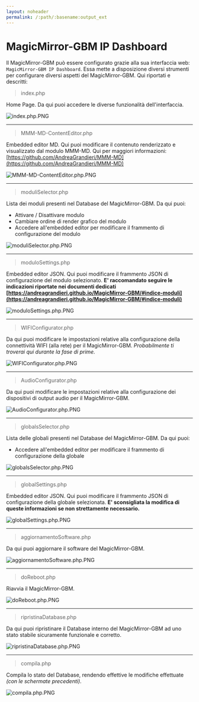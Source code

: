 ```yaml
---
layout: noheader
permalink: /:path/:basename:output_ext
---
```


# MagicMirror-GBM IP Dashboard

Il MagicMirror-GBM può essere configurato grazie alla sua interfaccia web: `MagicMirror-GBM IP Dashboard`.
Essa mette a disposizione diversi strumenti per configurare diversi aspetti del MagicMirror-GBM.
Qui riportati e descritti:

> index.php

Home Page. Da qui puoi accedere le diverse funzionalità dell'interfaccia.

![index.php.PNG](../assets/Overview-GUI/ipdashboard-GUI/index.php.PNG)

---

> MMM-MD-ContentEditor.php

Embedded editor MD. Qui puoi modificare il contenuto renderizzato e visualizzato dal modulo MMM-MD.
Qui per maggiori informazioni: [https://github.com/AndreaGrandieri/MMM-MD](https://github.com/AndreaGrandieri/MMM-MD)

![MMM-MD-ContentEditor.php.PNG](../assets/Overview-GUI/ipdashboard-GUI/MMM-MD-ContentEditor.php.PNG)

---

> moduliSelector.php

Lista dei moduli presenti nel Database del MagicMirror-GBM.
Da qui puoi:

- Attivare / Disattivare modulo
- Cambiare ordine di render grafico del modulo
- Accedere all'embedded editor per modificare il frammento di configurazione del modulo

![moduliSelector.php.PNG](../assets/Overview-GUI/ipdashboard-GUI/moduliSelector.php.PNG)

---

> moduloSettings.php

Embedded editor JSON. Qui puoi modificare il frammento JSON di configurazione del modulo selezionato. __E' raccomandato seguire le indicazioni riportate nei documenti dedicati [https://andreagrandieri.github.io/MagicMirror-GBM/#indice-moduli](https://andreagrandieri.github.io/MagicMirror-GBM/#indice-moduli)__

![moduloSettings.php.PNG](../assets/Overview-GUI/ipdashboard-GUI/moduloSettings.php.PNG)

---

> WIFIConfigurator.php

Da qui puoi modificare le impostazioni relative alla configurazione della connettività WIFI (alla rete) per il MagicMirror-GBM. _Probabilmente ti troverai qui durante la fase di prime._

![WIFIConfigurator.php.PNG](../assets/Overview-GUI/ipdashboard-GUI/WIFIConfigurator.php.PNG)

---

> AudioConfigurator.php

Da qui puoi modificare le impostazioni relative alla configurazione dei dispositivi di output audio per il MagicMirror-GBM.

![AudioConfigurator.php.PNG](../assets/Overview-GUI/ipdashboard-GUI/AudioConfigurator.php.PNG)

---

> globalsSelector.php

Lista delle globali presenti nel Database del MagicMirror-GBM.
Da qui puoi:

- Accedere all'embedded editor per modificare il frammento di configurazione della globale

![globalsSelector.php.PNG](../assets/Overview-GUI/ipdashboard-GUI/globalsSelector.php.PNG)

---

> globalSettings.php

Embedded editor JSON. Qui puoi modificare il frammento JSON di configurazione della globale selezionata. __E' sconsigliata la modifica di queste informazioni se non strettamente necessario.__

![globalSettings.php.PNG](../assets/Overview-GUI/ipdashboard-GUI/globalSettings.php.PNG)

---

> aggiornamentoSoftware.php

Da qui puoi aggiornare il software del MagicMirror-GBM.

![aggiornamentoSoftware.php.PNG](../assets/Overview-GUI/ipdashboard-GUI/aggiornamentoSoftware.php.PNG)

---

> doReboot.php

Riavvia il MagicMirror-GBM.

![doReboot.php.PNG](../assets/Overview-GUI/ipdashboard-GUI/doReboot.php.PNG)

---

> ripristinaDatabase.php

Da qui puoi ripristinare il Database interno del MagicMirror-GBM ad uno stato stabile sicuramente funzionale e corretto.

![ripristinaDatabase.php.PNG](../assets/Overview-GUI/ipdashboard-GUI/ripristinaDatabase.php.PNG)

---

> compila.php

Compila lo stato del Database, rendendo effettive le modifiche effettuate _(con le schermate precedenti)_.

![compila.php.PNG](../assets/Overview-GUI/ipdashboard-GUI/compila.php.PNG)
